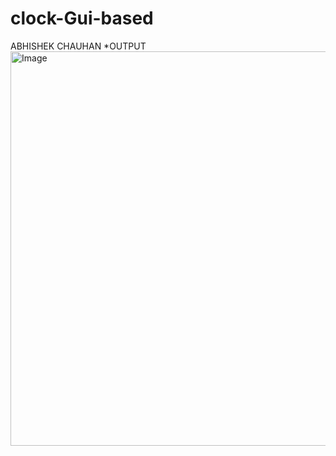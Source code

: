 # clock-Gui-based
ABHISHEK CHAUHAN
*OUTPUT
<img width="835" height="631" alt="Image" src="https://github.com/user-attachments/assets/759d9a40-8fc5-4acd-ba1e-f1007b8fa3d7" />

